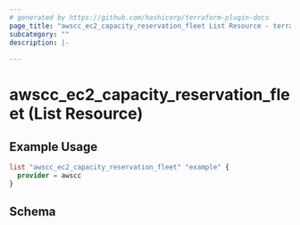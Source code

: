 ```yaml
---
# generated by https://github.com/hashicorp/terraform-plugin-docs
page_title: "awscc_ec2_capacity_reservation_fleet List Resource - terraform-provider-awscc"
subcategory: ""
description: |-
  
---
```


# awscc_ec2_capacity_reservation_fleet (List Resource)



## Example Usage

```terraform
list "awscc_ec2_capacity_reservation_fleet" "example" {
  provider = awscc
}
```

<!-- schema generated by tfplugindocs -->
## Schema
